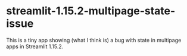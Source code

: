 # streamlit-1.15.2-multipage-state-issue
This is a tiny app showing (what I think is) a bug with state in multipage apps in Streamlit 1.15.2.

